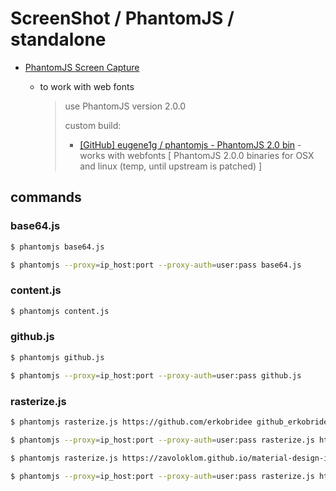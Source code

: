 # ScreenShot / PhantomJS  / standalone

* [PhantomJS Screen Capture](http://phantomjs.org/screen-capture.html)

  * to work with web fonts

    > use PhantomJS version 2.0.0
    >
    > custom build:
    > 
    > * [[GitHub] eugene1g / phantomjs - PhantomJS 2.0 bin](https://github.com/eugene1g/phantomjs/releases/tag/2.0.0-bin) - works with webfonts [ PhantomJS 2.0.0 binaries for OSX and linux (temp, until upstream is patched) ]


## commands

### base64.js

```bash
$ phantomjs base64.js

$ phantomjs --proxy=ip_host:port --proxy-auth=user:pass base64.js
```

### content.js

```bash
$ phantomjs content.js
```

### github.js

```bash
$ phantomjs github.js

$ phantomjs --proxy=ip_host:port --proxy-auth=user:pass github.js
```

### rasterize.js

```bash
$ phantomjs rasterize.js https://github.com/erkobridee github_erkobridee.png

$ phantomjs --proxy=ip_host:port --proxy-auth=user:pass rasterize.js https://github.com/erkobridee github_erkobridee.png

$ phantomjs rasterize.js https://zavoloklom.github.io/material-design-iconic-font/icons.html material-design-iconic-font.png 1300px*1600px

$ phantomjs --proxy=ip_host:port --proxy-auth=user:pass rasterize.js https://zavoloklom.github.io/material-design-iconic-font/icons.html material-design-iconic-font.png 1300px*1600px
```
